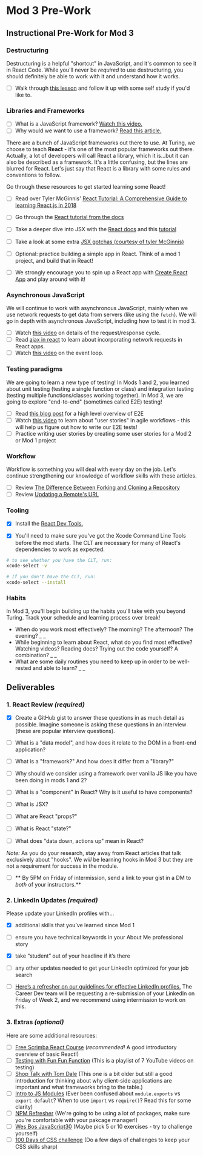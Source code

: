 # Mod 3 Pre-Work

## Instructional Pre-Work for Mod 3

### Destructuring
Destructuring is a helpful "shortcut" in JavaScript, and it's common to see it in React Code. While you'll never be *required* to use destructuring, you should definitely be able to work with it and understand how it works. 
- [ ] Walk through [this lesson](https://frontend.turing.edu/lessons/module-2/intro-to-destructuring.html) and follow it up with some self study if you'd like to.

### Libraries and Frameworks

* [ ] What is a JavaScript framework? [Watch this video.](https://www.youtube.com/watch?v=sXA1zpv4DhA)
* [ ] Why would we want to use a framework? [Read this article.](https://medium.com/dailyjs/the-deepest-reason-why-modern-javascript-frameworks-exist-933b86ebc445)

There are a bunch of JavaScript frameworks out there to use. At Turing, we choose to teach **React** - it's one of the most popular frameworks out there. Actually, a lot of developers will call React a library, which it is...but it can also be described as a framework. It's a little confusing, but the lines are blurred for React. Let's just say that React is a library with some rules and conventions to follow.

Go through these resources to get started learning some React!

* [ ] Read over Tyler McGinnis' [React Tutorial: A Comprehensive Guide to learning React.js in 2018](https://tylermcginnis.com/reactjs-tutorial-a-comprehensive-guide-to-building-apps-with-react/)
* [ ] Go through the [React tutorial from the docs](https://reactjs.org/tutorial/tutorial.html)
* [ ] Take a deeper dive into JSX with the [React docs](https://reactjs.org/docs/introducing-jsx.html) and this [tutorial](https://flaviocopes.com/jsx/)
* [ ] Take a look at some extra [JSX gotchas (courtesy of tyler McGinnis)](https://ui.dev/jsx/)
* [ ] Optional: practice building a simple app in React. Think of a mod 1 project, and build that in React!

* [ ] We strongly encourage you to spin up a React app with [Create React App](https://create-react-app.dev/) and play around with it!

### Asynchronous JavaScript

We will continue to work with asynchronous JavaScript, mainly when we use network requests to get data from servers (like using the `fetch`). We will go in depth with asynchronous JavaScript, including how to test it in mod 3.

* [ ] Watch [this video](https://www.youtube.com/watch?v=eesqK59rhGA) on details of the request/response cycle.
* [ ] Read [ajax in react](https://reactjs.org/docs/faq-ajax.html) to learn about incorporating network requests in React apps.
* [ ] Watch [this video](https://www.youtube.com/watch?v=8aGhZQkoFbQ) on the event loop.

### Testing paradigms

We are going to learn a new type of testing! In Mods 1 and 2, you learned about unit testing (testing a single function or class) and integration testing (testing multiple functions/classes working together). In Mod 3, we are going to explore "end-to-end" (sometimes called E2E) testing!

* [ ] Read [this blog post](https://www.guru99.com/end-to-end-testing.html) for a high level overview of E2E
* [ ] Watch [this video](https://youtu.be/Fw98L-kcRpc) to learn about "user stories" in agile workflows - this will help us figure out how to write our E2E tests!
* [ ] Practice writing user stories by creating some user stories for a Mod 2 or Mod 1 project

### Workflow

Workflow is something you will deal with every day on the job. Let's continue strengthening our knowledge of workflow skills with these articles.

* [ ] Review [The Difference Between Forking and Cloning a Repository](https://github.community/t5/Support-Series/The-difference-between-forking-and-cloning-a-repository/ba-p/1372)
* [ ] Review [Updating a Remote's URL](https://help.github.com/en/articles/changing-a-remotes-url)

### Tooling 

* [x] Install the [React Dev Tools.](https://chrome.google.com/webstore/detail/react-developer-tools/fmkadmapgofadopljbjfkapdkoienihi?hl=en)

* [x] You'll need to make sure you've got the Xcode Command Line Tools before the mod starts. The CLT are necessary for many of React's dependencies to work as expected. 

```bash
# to see whether you have the CLT, run:
xcode-select -v

# If you don't have the CLT, run:
xcode-select --install

```

### Habits

In Mod 3, you'll begin building up the habits you'll take with you beyond Turing. Track your schedule and learning process over break! 

- When do you work most effectively? The morning? The afternoon? The evening? 
_ _
- While beginning to learn about React, what do you find most effective? Watching videos? Reading docs? Trying out the code yourself? A combination?
_ _
- What are some daily routines you need to keep up in order to be well-rested and able to learn?
_ _

## Deliverables 

### 1. React Review *(required)*
* [x] Create a GitHub gist to answer these questions in as much detail as possible. Imagine someone is asking these questions in an interview (these are popular interview questions).

* [ ] What is a "data model", and how does it relate to the DOM in a front-end application?
* [ ] What is a "framework?" And how does it differ from a "library?"
* [ ] Why should we consider using a framework over vanilla JS like you have been doing in mods 1 and 2?
* [ ] What is a "component" in React? Why is it useful to have components?
* [ ] What is JSX?
* [ ] What are React "props?"
* [ ] What is React "state?"
* [ ] What does "data down, actions up" mean in React?

_Note:_ As you do your research, stay away from React articles that talk exclusively about "hooks". We _will_ be learning hooks in Mod 3 but they are not a requirement for success in the module.

* [ ] ** By 5PM on Friday of intermission, send a link to your gist in a DM to _both_ of your instructors.**

### 2. LinkedIn Updates *(required)*
Please update your LinkedIn profiles with...  
* [x] additional skills that you’ve learned since Mod 1
* [ ] ensure you have technical keywords in your About Me professional story
* [x] take “student” out of your headline if it’s there 
* [ ] any other updates needed to get your LinkedIn optimized for your job search  


* [ ] [Here’s a refresher on our guidelines for effective LinkedIn profiles.](https://careerdev.turing.edu/resources/branding_resources) The Career Dev team will be requesting a re-submission of your LinkedIn on Friday of Week 2, and we recommend using intermission to work on this.

### 3. Extras *(optional)*

Here are some additional resources:

- [ ] [Free Scrimba React Course](https://scrimba.com/learn/learnreact) (*recommended!* A good introductory overview of basic React!)
- [ ] [Testing with Fun Fun Function](https://www.youtube.com/playlist?list=PL0zVEGEvSaeF_zoW9o66wa_UCNE3a7BEr) (This is a playlist of 7 YouTube videos on testing)
- [ ] [Shop Talk with Tom Dale](http://shoptalkshow.com/episodes/147-tom-dale/) (This one is a bit older but still a good introduction for thinking about why client-side applications are important and what frameworks bring to the table.)
- [ ] [Intro to JS Modules](https://tylermcginnis.com/javascript-modules-iifes-commonjs-esmodules/) (Ever been confused about `module.exports` vs `export default`? When to use `import` vs `require()`? Read this for some clarity)
- [ ] [NPM Refresher](https://ui.dev/npm/) (We're going to be using a lot of packages, make sure you're comfortable with your pakcage manager!)
- [ ] [Wes Bos JavaScript30](https://javascript30.com) (Maybe pick 5 or 10 exercises - try to challenge yourself)
- [ ] [100 Days of CSS challenge](https://100dayscss.com/) (Do a few days of challenges to keep your CSS skills sharp)

